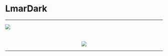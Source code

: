 <h1>LmarDark</h1>

---

![](https://media.tenor.com/Oy4mA6cfI5YAAAAM/%D8%AF%D8%B1%D8%B3-%D9%85%D8%AA%D8%B9%D8%A8.gif) 

<h1></h1>

<p align="center">
  <a href="https://beacons.ai/lucasmat">
    <img src="https://skillicons.dev/icons?i=py,cs,php,html,css" />

  </a>
</p>

---



